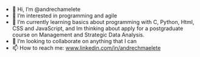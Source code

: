 - 👋 Hi, I’m @andrechamelete
- 👀 I’m interested in programming and agile
- 🌱 I’m currently learning basics about programming with C, Python, Html, CSS and JavaScript, and Im thinking about apply for a postgraduate course on Management and Strategic Data Analysis.
- 💞️ I’m looking to collaborate on anything that I can
- 📫 How to reach me: www.linkedin.com/in/andrechmaelete

<!---
andrechamelete/andrechamelete is a ✨ special ✨ repository because its `README.md` (this file) appears on your GitHub profile.
You can click the Preview link to take a look at your changes.
--->

